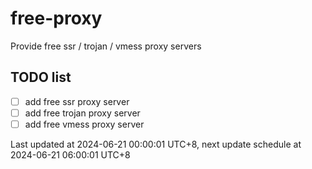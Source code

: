 
# free-proxy
Provide free ssr / trojan / vmess proxy servers


## TODO list
- [ ] add free ssr proxy server
- [ ] add free trojan proxy server
- [ ] add free vmess proxy server

Last updated at 2024-06-21 00:00:01 UTC+8, next update schedule at 2024-06-21 06:00:01 UTC+8

